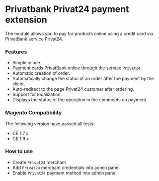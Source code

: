# Privatbank Privat24 payment extension
The module allows you to pay for products online using a credit card via PrivatBank service Privat24.

### Features
* Simple in use.
* Payment cards PrivatBank online through the service `Privat24`.
* Automatic creation of order.
* Automatically change the status of an order after the payment by the client.
* Auto-redirect to the page Privat24 customer after ordering.
* Support for localization.
* Displays the status of the operation in the comments on payment

### Magento Compatibility
The following version have passed all tests:
* CE 1.7.x
* CE 1.9.x

### How to use
* Create `Privat24` merchant
* Add `Privat24` merchant credentials into admin panel
* Enable `Privat24` payment method into admin panel
